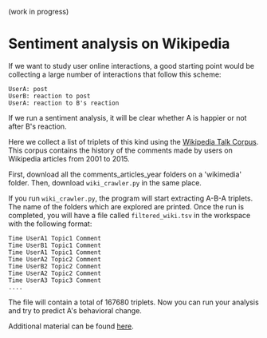 (work in progress)

# Sentiment analysis on Wikipedia

If we want to study user online interactions, a good starting point would be collecting a large number of interactions that follow this scheme:

    UserA: post
    UserB: reaction to post
    UserA: reaction to B's reaction

If we run a sentiment analysis, it will be clear whether A is happier or not after B's reaction. 

Here we collect a list of triplets of this kind using the [Wikipedia Talk Corpus](https://figshare.com/articles/Wikipedia_Talk_Corpus/4264973). This corpus contains the history of the comments made by users on Wikipedia articles from 2001 to 2015. 

First, download all the comments_articles_year folders on a 'wikimedia' folder. Then, download ```wiki_crawler.py``` in the same place.

If you run ```wiki_crawler.py```, the program will start extracting A-B-A triplets. The name of the folders which are explored are printed. Once the run is completed, you will have a file called ```filtered_wiki.tsv``` in the workspace with the following format:

    Time UserA1 Topic1 Comment
    Time UserB1 Topic1 Comment
    Time UserA1 Topic1 Comment
    Time UserA2 Topic2 Comment
    Time UserB2 Topic2 Comment
    Time UserA2 Topic2 Comment
    Time UserA3 Topic3 Comment
    ....
  
The file will contain a total of 167680 triplets. Now you can run your analysis and try to predict A's behavioral change.

Additional material can be found [here](https://github.com/kj2013/WikiTalkEdit/).



  
  

